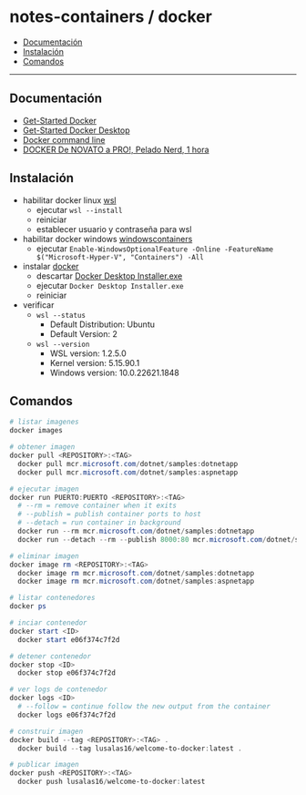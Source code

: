 # notes-containers / docker

- [Documentación](#documentación)
- [Instalación](#instalación)
- [Comandos](#comandos)

---

## Documentación

- [Get-Started Docker](https://docs.docker.com/get-started/)
- [Get-Started Docker Desktop](https://docs.docker.com/get-started/hands-on-overview)
- [Docker command line](https://docs.docker.com/engine/reference/commandline/cli)
- [DOCKER De NOVATO a PRO!, Pelado Nerd, 1 hora](https://www.youtube.com/watch?v=CV_Uf3Dq-EU)

## Instalación

- habilitar docker linux [wsl](https://learn.microsoft.com/en-us/windows/wsl/install)
  - ejecutar `wsl --install`
  - reiniciar
  - establecer usuario y contraseña para wsl
- habilitar docker windows [windowscontainers](https://learn.microsoft.com/en-us/virtualization/windowscontainers/quick-start/set-up-environment)
  - ejecutar `Enable-WindowsOptionalFeature -Online -FeatureName $("Microsoft-Hyper-V", "Containers") -All`
- instalar [docker](https://docs.docker.com/desktop/install/windows-install)
  - descartar [Docker Desktop Installer.exe](https://desktop.docker.com/win/main/amd64/Docker%20Desktop%20Installer.exe)
  - ejecutar `Docker Desktop Installer.exe`
  - reiniciar
- verificar
  - `wsl --status`
    - Default Distribution: Ubuntu
    - Default Version: 2
  - `wsl --version`
    - WSL version: 1.2.5.0
    - Kernel version: 5.15.90.1
    - Windows version: 10.0.22621.1848

## Comandos

```powershell
# listar imagenes
docker images

# obtener imagen
docker pull <REPOSITORY>:<TAG>
  docker pull mcr.microsoft.com/dotnet/samples:dotnetapp
  docker pull mcr.microsoft.com/dotnet/samples:aspnetapp

# ejecutar imagen
docker run PUERTO:PUERTO <REPOSITORY>:<TAG>
  # --rm = remove container when it exits
  # --publish = publish container ports to host
  # --detach = run container in background
  docker run --rm mcr.microsoft.com/dotnet/samples:dotnetapp
  docker run --detach --rm --publish 8000:80 mcr.microsoft.com/dotnet/samples:aspnetapp

# eliminar imagen
docker image rm <REPOSITORY>:<TAG>
  docker image rm mcr.microsoft.com/dotnet/samples:dotnetapp
  docker image rm mcr.microsoft.com/dotnet/samples:aspnetapp
```

```powershell
# listar contenedores
docker ps

# inciar contenedor
docker start <ID>
  docker start e06f374c7f2d

# detener contenedor
docker stop <ID>
  docker stop e06f374c7f2d

# ver logs de contenedor
docker logs <ID>
  # --follow = continue follow the new output from the container
  docker logs e06f374c7f2d
```

```powershell
# construir imagen
docker build --tag <REPOSITORY>:<TAG> .
  docker build --tag lusalas16/welcome-to-docker:latest .

# publicar imagen
docker push <REPOSITORY>:<TAG>
  docker push lusalas16/welcome-to-docker:latest
```
